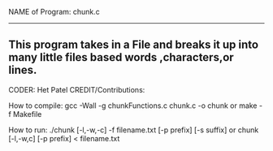 NAME of Program: chunk.c

---------------------------------------------------------------------
This program takes in a File and breaks it up into many little files based words ,characters,or lines.
---------------------------------------------------------------------

CODER: Het Patel
CREDIT/Contributions:


How to compile:
    gcc -Wall -g chunkFunctions.c chunk.c  -o chunk
or
make -f Makefile

How to run:
./chunk [-l,-w,-c] -f filename.txt [-p prefix] [-s suffix] or chunk [-l,-w,c] [-p prefix] < filename.txt
